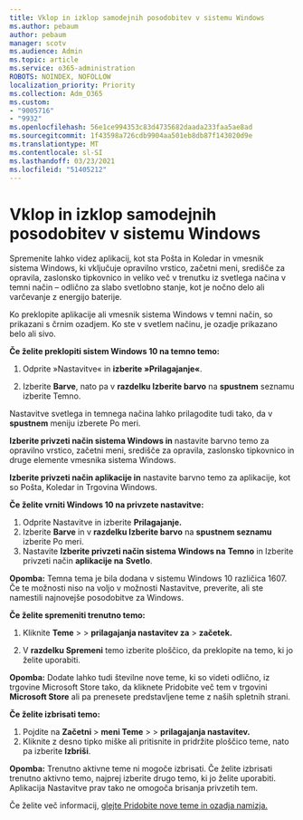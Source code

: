 ```yaml
---
title: Vklop in izklop samodejnih posodobitev v sistemu Windows
ms.author: pebaum
author: pebaum
manager: scotv
ms.audience: Admin
ms.topic: article
ms.service: o365-administration
ROBOTS: NOINDEX, NOFOLLOW
localization_priority: Priority
ms.collection: Adm_O365
ms.custom:
- "9005716"
- "9932"
ms.openlocfilehash: 56e1ce994353c83d4735682daada233faa5ae8ad
ms.sourcegitcommit: 1f43598a726cdb9904aa501eb8db87f143020d9e
ms.translationtype: MT
ms.contentlocale: sl-SI
ms.lasthandoff: 03/23/2021
ms.locfileid: "51405212"
---
```

# <a name="turn-on-and-off-automatic-updates-in-windows"></a>Vklop in izklop samodejnih posodobitev v sistemu Windows

Spremenite lahko videz aplikacij, kot sta Pošta in Koledar in vmesnik sistema Windows, ki vključuje opravilno vrstico, začetni meni, središče za opravila, zaslonsko tipkovnico in veliko več v trenutku iz svetlega načina v temni način – odlično za slabo svetlobno stanje, kot je nočno delo ali varčevanje z energijo baterije.  

Ko preklopite aplikacije ali vmesnik sistema Windows v temni način, so prikazani s črnim ozadjem. Ko ste v svetlem načinu, je ozadje prikazano belo ali sivo.
 
**Če želite preklopiti sistem Windows 10 na temno temo:**

1. Odprite »Nastavitve« in **izberite »Prilagajanje«**.
  
1. Izberite **Barve**, nato pa v **razdelku Izberite barvo** na **spustnem** seznamu izberite Temno.

Nastavitve svetlega in temnega načina lahko prilagodite tudi tako, da v **spustnem** meniju izberete Po meri.

**Izberite privzeti način sistema Windows in** nastavite barvno temo za opravilno vrstico, začetni meni, središče za opravila, zaslonsko tipkovnico in druge elemente vmesnika sistema Windows.  

**Izberite privzeti način aplikacije in** nastavite barvno temo za aplikacije, kot so Pošta, Koledar in Trgovina Windows.
 
**Če želite vrniti Windows 10 na privzete nastavitve:**

1. Odprite Nastavitve in izberite **Prilagajanje.**  
1. Izberite **Barve** in v **razdelku Izberite barvo** na **spustnem seznamu** izberite Po meri.  
1. Nastavite **Izberite privzeti način sistema Windows na** **Temno** in Izberite privzeti način **aplikacije na** **Svetlo**.

**Opomba:** Temna tema je bila dodana v sistemu Windows 10 različica 1607. Če te možnosti niso na voljo v možnosti Nastavitve, preverite, ali ste namestili najnovejše posodobitve za Windows.

**Če želite spremeniti trenutno temo:**

1. Kliknite **Teme**  >    >  **prilagajanja nastavitev za**  >  **začetek.**  

1. V **razdelku Spremeni** temo izberite ploščico, da preklopite na temo, ki jo želite uporabiti. 

**Opomba:** Dodate lahko tudi številne nove teme, ki so videti odlično, iz trgovine Microsoft Store tako, da kliknete Pridobite več tem v trgovini **Microsoft Store** ali pa prenesete predstavljene teme z naših spletnih strani.

**Če želite izbrisati temo:**

1. Pojdite na **Začetni**  >  **meni Teme**  >    >  **prilagajanja nastavitev.** 
1. Kliknite z desno tipko miške ali pritisnite in pridržite ploščico teme, nato pa izberite **Izbriši**. 

**Opomba:** Trenutno aktivne teme ni mogoče izbrisati. Če želite izbrisati trenutno aktivno temo, najprej izberite drugo temo, ki jo želite uporabiti. Aplikacija Nastavitve prav tako ne omogoča brisanja privzetih tem.

Če želite več informacij, [glejte Pridobite nove teme in ozadja namizja.](https://support.microsoft.com/windows/get-new-themes-and-desktop-backgrounds-09e3e0a6-02e3-5ecd-22a1-5d048e3cb0d3)

